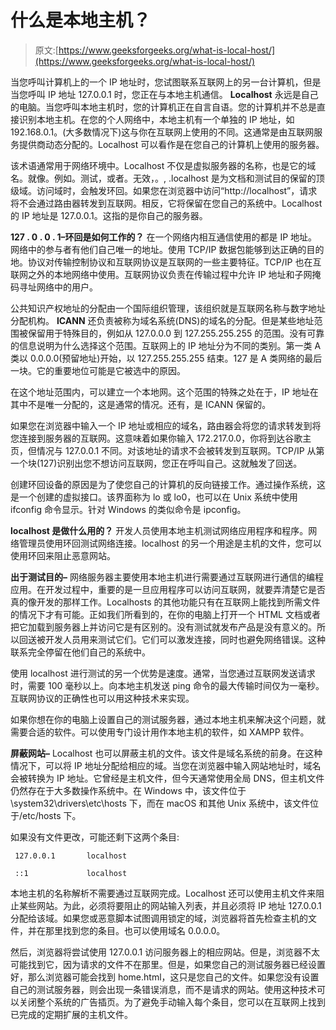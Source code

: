 # 什么是本地主机？

> 原文:[https://www.geeksforgeeks.org/what-is-local-host/](https://www.geeksforgeeks.org/what-is-local-host/)

当您呼叫计算机上的一个 IP 地址时，您试图联系互联网上的另一台计算机，但是当您呼叫 IP 地址 127.0.0.1 时，您正在与本地主机通信。 **Localhost** 永远是自己的电脑。当您呼叫本地主机时，您的计算机正在自言自语。您的计算机并不总是直接识别本地主机。在您的个人网络中，本地主机有一个单独的 IP 地址，如 192.168.0.1。(大多数情况下)这与你在互联网上使用的不同。这通常是由互联网服务提供商动态分配的。Localhost 可以看作是在您自己的计算机上使用的服务器。

该术语通常用于网络环境中。Localhost 不仅是虚拟服务器的名称，也是它的域名。就像。例如。测试，或者。无效，。, .localhost 是为文档和测试目的保留的顶级域。访问域时，会触发环回。如果您在浏览器中访问“http://localhost”，请求将不会通过路由器转发到互联网。相反，它将保留在您自己的系统中。Localhost 的 IP 地址是 127.0.0.1。这指的是你自己的服务器。

**127 . 0 . 0 . 1–环回是如何工作的？**
在一个网络内相互通信使用的都是 IP 地址。网络中的参与者有他们自己唯一的地址。使用 TCP/IP 数据包能够到达正确的目的地。协议对传输控制协议和互联网协议是互联网的一些主要特征。TCP/IP 也在互联网之外的本地网络中使用。互联网协议负责在传输过程中允许 IP 地址和子网掩码寻址网络中的用户。

公共知识产权地址的分配由一个国际组织管理，该组织就是互联网名称与数字地址分配机构。 **ICANN** 还负责被称为域名系统(DNS)的域名的分配。但是某些地址范围被保留用于特殊目的，例如从 127.0.0.0 到 127.255.255.255 的范围。没有可靠的信息说明为什么选择这个范围。互联网上的 IP 地址分为不同的类别。第一类 A 类以 0.0.0.0(预留地址)开始，以 127.255.255.255 结束。127 是 A 类网络的最后一块。它的重要地位可能是它被选中的原因。

在这个地址范围内，可以建立一个本地网。这个范围的特殊之处在于，IP 地址在其中不是唯一分配的，这是通常的情况。还有，是 ICANN 保留的。

如果您在浏览器中输入一个 IP 地址或相应的域名，路由器会将您的请求转发到将您连接到服务器的互联网。这意味着如果你输入 172.217.0.0，你将到达谷歌主页，但情况与 127.0.0.1 不同。对该地址的请求不会被转发到互联网。TCP/IP 从第一个块(127)识别出您不想访问互联网，您正在呼叫自己。这就触发了回送。

创建环回设备的原因是为了使您自己的计算机的反向链接工作。通过操作系统，这是一个创建的虚拟接口。该界面称为 lo 或 lo0，也可以在 Unix 系统中使用 ifconfig 命令显示。针对 Windows 的类似命令是 ipconfig。

**localhost 是做什么用的？**
开发人员使用本地主机测试网络应用程序和程序。网络管理员使用环回测试网络连接。localhost 的另一个用途是主机的文件，您可以使用环回来阻止恶意网站。

**出于测试目的–**
网络服务器主要使用本地主机进行需要通过互联网进行通信的编程应用。在开发过程中，重要的是一旦应用程序可以访问互联网，就要弄清楚它是否真的像开发的那样工作。Localhosts 的其他功能只有在互联网上能找到所需文件的情况下才有可能。正如我们所看到的，在你的电脑上打开一个 HTML 文档或者把它加载到服务器上并访问它是有区别的。没有测试就发布产品是没有意义的。所以回送被开发人员用来测试它们。它们可以激发连接，同时也避免网络错误。这种联系完全停留在他们自己的系统中。

使用 localhost 进行测试的另一个优势是速度。通常，当您通过互联网发送请求时，需要 100 毫秒以上。向本地主机发送 ping 命令的最大传输时间仅为一毫秒。互联网协议的正确性也可以用这种技术来实现。

如果你想在你的电脑上设置自己的测试服务器，通过本地主机来解决这个问题，就需要合适的软件。可以使用专门设计用作本地主机的软件，如 XAMPP 软件。

**屏蔽网站–**
Localhost 也可以屏蔽主机的文件。该文件是域名系统的前身。在这种情况下，可以将 IP 地址分配给相应的域。当您在浏览器中输入网站地址时，域名会被转换为 IP 地址。它曾经是主机文件，但今天通常使用全局 DNS，但主机文件仍然存在于大多数操作系统中。在 Windows 中，该文件位于\system32\drivers\etc\hosts 下，而在 macOS 和其他 Unix 系统中，该文件位于/etc/hosts 下。

如果没有文件更改，可能还剩下这两个条目:

```
 127.0.0.1       localhost

 ::1             localhost 
```

本地主机的名称解析不需要通过互联网完成。Localhost 还可以使用主机文件来阻止某些网站。为此，必须将要阻止的网站输入列表，并且必须将 IP 地址 127.0.0.1 分配给该域。如果您或恶意脚本试图调用锁定的域，浏览器将首先检查主机的文件，并在那里找到您的条目。也可以使用域名 0.0.0.0。

然后，浏览器将尝试使用 127.0.0.1 访问服务器上的相应网站。但是，浏览器不太可能找到它，因为请求的文件不在那里。但是，如果您自己的测试服务器已经设置好，那么浏览器可能会找到 home.html，这只是您自己的文件。如果您没有设置自己的测试服务器，则会出现一条错误消息，而不是请求的网站。使用这种技术可以关闭整个系统的广告插页。为了避免手动输入每个条目，您可以在互联网上找到已完成的定期扩展的主机文件。